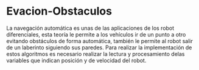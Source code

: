 # Evacion-Obstaculos
La navegación automática es unas de las aplicaciones de los robot diferenciales, esta teoría le permite a los vehículos ir de un punto a otro evitando obstáculos de forma automática, también le permite al robot salir de un laberinto siguiendo sus paredes. Para realizar la implementación de estos algoritmos es necesario realizar la lectura y procesamiento delas variables que indican posición y de velocidad del robot.
